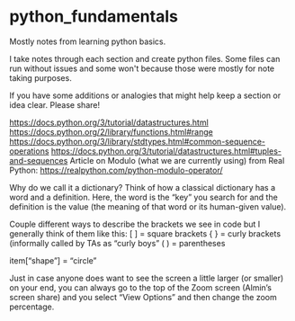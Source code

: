 # python_fundamentals
Mostly notes from learning python basics.

I take notes through each section and create python files. 
Some files can run without issues and some won't because those were mostly for note taking purposes.

If you have some additions or analogies that might help keep a section or idea clear. Please share!

https://docs.python.org/3/tutorial/datastructures.html
https://docs.python.org/2/library/functions.html#range
https://docs.python.org/3/library/stdtypes.html#common-sequence-operations
https://docs.python.org/3/tutorial/datastructures.html#tuples-and-sequences
Article on Modulo (what we are currently using) from Real Python: https://realpython.com/python-modulo-operator/

Why do we call it a dictionary? Think of how a classical dictionary has a word and a definition. Here, the word is the “key” you search for and the definition is the value (the meaning of that word or its human-given value).

Couple different ways to describe the brackets we see in code but I generally think of them like this:
[ ] = square brackets
{ } = curly brackets (informally called by TAs as “curly boys”
( ) = parentheses

item[“shape”] = “circle”

Just in case anyone does want to see the screen a little larger (or smaller) on your end, you can always go to the top of the Zoom screen (Almin’s screen share) and you select “View Options” and then change the zoom percentage.
